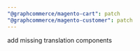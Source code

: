 ```yaml
---
"@graphcommerce/magento-cart": patch
"@graphcommerce/magento-customer": patch
---
```


add missing translation components
